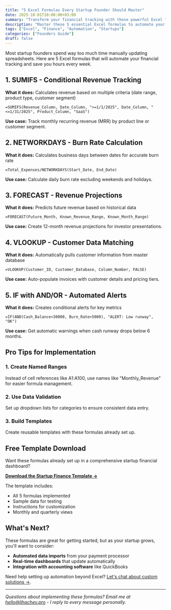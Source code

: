 ```yaml
---
title: "5 Excel Formulas Every Startup Founder Should Master"
date: 2025-10-01T10:00:00+03:00
summary: "Transform your financial tracking with these powerful Excel formulas that automate calculations and save hours of manual work."
description: "Master these 5 essential Excel formulas to automate your startup's financial tracking, from revenue projections to burn rate calculations."
tags: ["Excel", "Finance", "Automation", "Startups"]
categories: ["Founders Guide"]
draft: false
---
```


Most startup founders spend way too much time manually updating spreadsheets. Here are 5 Excel formulas that will automate your financial tracking and save you hours every week.

## 1. SUMIFS - Conditional Revenue Tracking

**What it does:** Calculates revenue based on multiple criteria (date range, product type, customer segment)

```excel
=SUMIFS(Revenue_Column, Date_Column, ">=1/1/2025", Date_Column, "<=1/31/2025", Product_Column, "SaaS")
```

**Use case:** Track monthly recurring revenue (MRR) by product line or customer segment.

## 2. NETWORKDAYS - Burn Rate Calculation

**What it does:** Calculates business days between dates for accurate burn rate

```excel
=Total_Expenses/NETWORKDAYS(Start_Date, End_Date)
```

**Use case:** Calculate daily burn rate excluding weekends and holidays.

## 3. FORECAST - Revenue Projections

**What it does:** Predicts future revenue based on historical data

```excel
=FORECAST(Future_Month, Known_Revenue_Range, Known_Month_Range)
```

**Use case:** Create 12-month revenue projections for investor presentations.

## 4. VLOOKUP - Customer Data Matching

**What it does:** Automatically pulls customer information from master database

```excel
=VLOOKUP(Customer_ID, Customer_Database, Column_Number, FALSE)
```

**Use case:** Auto-populate invoices with customer details and pricing tiers.

## 5. IF with AND/OR - Automated Alerts

**What it does:** Creates conditional alerts for key metrics

```excel
=IF(AND(Cash_Balance<30000, Burn_Rate>5000), "ALERT: Low runway", "OK")
```

**Use case:** Get automatic warnings when cash runway drops below 6 months.

## Pro Tips for Implementation

### 1. Create Named Ranges

Instead of cell references like A1:A100, use names like "Monthly_Revenue" for easier formula management.

### 2. Use Data Validation

Set up dropdown lists for categories to ensure consistent data entry.

### 3. Build Templates

Create reusable templates with these formulas already set up.

## Free Template Download

Want these formulas already set up in a comprehensive startup financial dashboard?

**[Download the Startup Finance Template →](/resources)**

The template includes:

- All 5 formulas implemented
- Sample data for testing
- Instructions for customization
- Monthly and quarterly views

## What's Next?

These formulas are great for getting started, but as your startup grows, you'll want to consider:

- **Automated data imports** from your payment processor
- **Real-time dashboards** that update automatically
- **Integration with accounting software** like QuickBooks

Need help setting up automation beyond Excel? [Let's chat about custom solutions →](/products).

---

_Questions about implementing these formulas? Email me at hello@lihachev.pro - I reply to every message personally._
